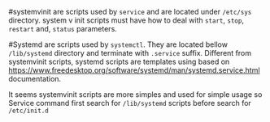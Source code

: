 #systemvinit
are scripts used by `service` and are located under `/etc/sys` directory. system v init scripts must
have how to deal with `start`, `stop`, `restart` and, `status` parameters.

#Systemd
are scripts used by `systemctl`.
They are located bellow `/lib/systemd` directory and terminate with `.service` suffix. Different from systemvinit
scripts, systemd scripts are templates using based on
https://www.freedesktop.org/software/systemd/man/systemd.service.html documentation.

It seems systemvinit scripts are more simples and used for simple usage so Service command first search for `/lib/systemd` scripts before search for `/etc/init.d`
